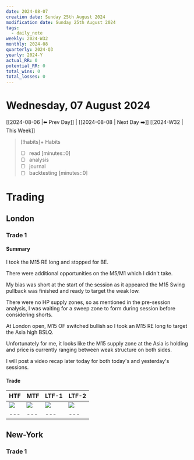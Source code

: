 ```yaml
---
date: 2024-08-07
creation date: Sunday 25th August 2024
modification date: Sunday 25th August 2024
tags:
  - daily_note
weekly: 2024-W32
monthly: 2024-08
quarterly: 2024-Q3
yearly: 2024-Y
actual_RR: 0
potential_RR: 0
total_wins: 0
total_losses: 0
---
```

# Wednesday, 07 August 2024

 [[2024-08-06 |⬅️ Prev Day]] | [[2024-08-08 | Next Day ➡️]] [[2024-W32 | This Week]]


> [!habits]+ Habits
> - [ ] read [minutes::0]
> - [ ] analysis
> - [ ] journal
> - [ ] backtesting [minutes::0]



# Trading
## London 
### Trade 1
#### Summary
I took the M15 RE long and stopped for BE. 

There were additional opportunities on the M5/M1 which I didn't take. 

My bias was short at the start of the session as it appeared the M15 Swing pullback was finished and ready to target the weak low. 

There were no HP supply zones, so as mentioned in the pre-session analysis, I was waiting for a sweep zone to form during session before considering shorts. 

At London open, M15 OF switched bullish so I took an M15 RE long to target the Asia high BSLQ. 

Unfortunately for me, it looks like the M15 supply zone at the Asia is holding and price is currently ranging between weak structure on both sides. 

I will post a video recap later today for both today's and yesterday's sessions. 

#### Trade
| HTF                                                      | MTF                                                      | LTF-1                                                    | LTF-2                                                    |
| -------------------------------------------------------- | -------------------------------------------------------- | -------------------------------------------------------- | -------------------------------------------------------- |
| ![](https://s3.tradingview.com/snapshots/w/WFLyjiFH.png) | ![](https://s3.tradingview.com/snapshots/j/jxhHUlw0.png) | ![](https://s3.tradingview.com/snapshots/n/N3dtOv2x.png) | ![](https://s3.tradingview.com/snapshots/1/1d9j9xTs.png) | 
| ---                                                      | ---                                                      | ---                                                      | ---                                                      |

## New-York
### Trade 1
